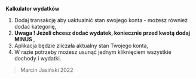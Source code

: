 <b>Kalkulator wydatków</b>

1. Dodaj transakcję aby uaktualnić stan swojego konta - możesz również dodać kategorię,
2. <b>Uwaga ! Jeżeli chcesz dodać wydatek, koniecznie przed kwotą dodaj MINUS </b>,
3. Aplikacja będzie zliczała aktualny stan Twojego konta,
4. W razie potrzeby możesz usunąć jednym kliknięciem wszystkie dochody i wydatki.

> Marcin Jasiński 2022
